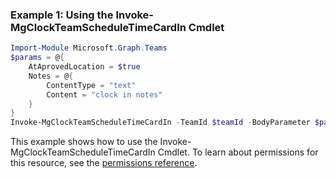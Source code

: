 ### Example 1: Using the Invoke-MgClockTeamScheduleTimeCardIn Cmdlet
```powershell
Import-Module Microsoft.Graph.Teams
$params = @{
	AtAprovedLocation = $true
	Notes = @{
		ContentType = "text"
		Content = "clock in notes"
	}
}
Invoke-MgClockTeamScheduleTimeCardIn -TeamId $teamId -BodyParameter $params
```
This example shows how to use the Invoke-MgClockTeamScheduleTimeCardIn Cmdlet.
To learn about permissions for this resource, see the [permissions reference](/graph/permissions-reference).
